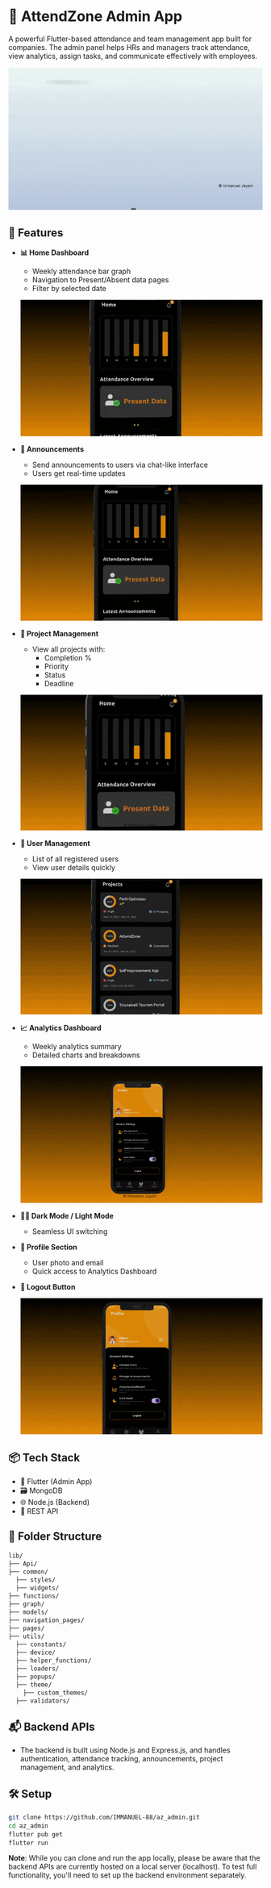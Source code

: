 # 📱 AttendZone Admin App

A powerful Flutter-based attendance and team management app built for companies. The admin panel helps HRs and managers track attendance, view analytics, assign tasks, and communicate effectively with employees.

  ![Promo GIF](demo/promo.gif)
  

## 🚀 Features

- **📊 Home Dashboard**
  - Weekly attendance bar graph
  - Navigation to Present/Absent data pages
  - Filter by selected date

  ![Home Dashboard](demo/home.gif)
  

- **📢 Announcements**
  - Send announcements to users via chat-like interface
  - Users get real-time updates
    
  ![Announcements](demo/announcements.gif)
  

- **📁 Project Management**
  - View all projects with:
    - Completion %
    - Priority
    - Status
    - Deadline

  ![Projects Page](demo/projects.gif)


- **👥 User Management**
  - List of all registered users
  - View user details quickly

  ![User Page](demo/users.gif)
    

- **📈 Analytics Dashboard**
  - Weekly analytics summary
  - Detailed charts and breakdowns
    
  ![Analytics Dashboard](demo/analytics3.gif)


- **🌙🌞 Dark Mode / Light Mode**
  - Seamless UI switching

- **👤 Profile Section**
  - User photo and email
  - Quick access to Analytics Dashboard

- **🔐 Logout Button**
  
  ![Dark Mode Toggle](demo/profilescreen.gif)


## 📦 Tech Stack

- 🔧 Flutter (Admin App)
- 🗃 MongoDB
- 🌐 Node.js (Backend)
- 📡 REST API

## 📁 Folder Structure

```
lib/
├── Api/
├── common/
  ├── styles/
  ├── widgets/
├── functions/
├── graph/
├── models/
├── navigation_pages/
├── pages/
├── utils/
  ├── constants/
  ├── device/
  ├── helper_functions/
  ├── loaders/
  ├── popups/
  ├── theme/
    ├── custom_themes/
  ├── validators/
```

## 📬 Backend APIs
- The backend is built using Node.js and Express.js, and handles authentication, attendance tracking, announcements, project management, and analytics.

## 🛠 Setup

```bash
git clone https://github.com/IMMANUEL-88/az_admin.git
cd az_admin
flutter pub get
flutter run
```
**Note**: While you can clone and run the app locally, please be aware that the backend APIs are currently hosted on a local server (localhost). To test full functionality, you'll need to set up the backend environment separately.





